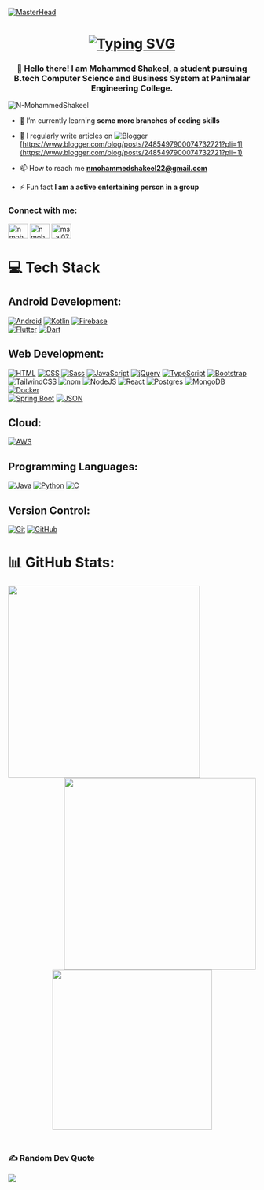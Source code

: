[![MasterHead](https://wallpapercave.com/wp/wp4694276.jpg)](https://mdshakeel.io)



### <h1 align="center"> [![Typing SVG](https://readme-typing-svg.herokuapp.com?color=FFFFFF&size=23&lines=Hi+👋,+I'm+Mohammed+Shakeel)](https://git.io/typing-svg) </h1>

<h3 align="center">👋 Hello there! I am Mohammed Shakeel, a student pursuing B.tech Computer Science and Business System at Panimalar Engineering College. 
</h3>
<p align="left"> <img src="https://komarev.com/ghpvc/?username=N-MohammedShakeel&label=Profile%20views&color=0e75b6&style=flat" alt="N-MohammedShakeel" /> </p>

- 🌱 I’m currently learning **some more branches of coding skills**

- 📝 I regularly write articles on ![Blogger](https://img.shields.io/badge/Blogger-FF5722?style=for-the-badge&logo=blogger&logoColor=white)
 [https://www.blogger.com/blog/posts/2485497900074732721?pli=1](https://www.blogger.com/blog/posts/2485497900074732721?pli=1) 
- 📫 How to reach me **nmohammedshakeel22@gmail.com**

- ⚡ Fun fact **I am a active entertaining person in a group**

<h3 align="left">Connect with me:</h3>
<p align="left">
<a href="https://linkedin.com/in/n mohammed shakeel" target="blank"><img align="center" src="https://raw.githubusercontent.com/rahuldkjain/github-profile-readme-generator/master/src/images/icons/Social/linked-in-alt.svg" alt="n mohammed shakeel" height="30" width="40" /></a>
<a href="https://fb.com/n mohammed shakeel" target="blank"><img align="center" src="https://raw.githubusercontent.com/rahuldkjain/github-profile-readme-generator/master/src/images/icons/Social/facebook.svg" alt="n mohammed shakeel" height="30" width="40" /></a>
<a href="https://instagram.com/ms_aj07" target="blank"><img align="center" src="https://raw.githubusercontent.com/rahuldkjain/github-profile-readme-generator/master/src/images/icons/Social/instagram.svg" alt="ms_aj07" height="30" width="40" /></a>
</p>

<!--<h3 align="left">Languages and Tools:</h3>
<p align="left">
  <a href="https://developer.android.com" target="_blank" rel="noreferrer">
    <img src="https://raw.githubusercontent.com/devicons/devicon/master/icons/android/android-original-wordmark.svg" alt="android" width="40" height="40"/>
  </a>
  <a href="https://aws.amazon.com" target="_blank" rel="noreferrer">
    <img src="https://raw.githubusercontent.com/devicons/devicon/master/icons/amazonwebservices/amazonwebservices-original-wordmark.svg" alt="aws" width="40" height="40"/>
  </a>
  <a href="https://getbootstrap.com" target="_blank" rel="noreferrer">
    <img src="https://raw.githubusercontent.com/devicons/devicon/master/icons/bootstrap/bootstrap-plain-wordmark.svg" alt="bootstrap" width="40" height="40"/>
  </a>
  <a href="https://www.cprogramming.com/" target="_blank" rel="noreferrer">
    <img src="https://raw.githubusercontent.com/devicons/devicon/master/icons/c/c-original.svg" alt="c" width="40" height="40"/>
  </a>
  <a href="https://www.w3schools.com/css/" target="_blank" rel="noreferrer">
    <img src="https://raw.githubusercontent.com/devicons/devicon/master/icons/css3/css3-original-wordmark.svg" alt="css3" width="40" height="40"/>
  </a>
  <a href="https://www.djangoproject.com/" target="_blank" rel="noreferrer">
    <img src="https://cdn.worldvectorlogo.com/logos/django.svg" alt="django" width="40" height="40"/>
  </a>
  <a href="https://expressjs.com" target="_blank" rel="noreferrer">
    <img src="https://raw.githubusercontent.com/devicons/devicon/master/icons/express/express-original-wordmark.svg" alt="express" width="40" height="40"/>
  </a>
  <a href="https://www.figma.com/" target="_blank" rel="noreferrer">
    <img src="https://www.vectorlogo.zone/logos/figma/figma-icon.svg" alt="figma" width="40" height="40"/>
  </a>
  <a href="https://firebase.google.com/" target="_blank" rel="noreferrer">
    <img src="https://www.vectorlogo.zone/logos/firebase/firebase-icon.svg" alt="firebase" width="40" height="40"/>
  </a>
  <a href="https://git-scm.com/" target="_blank" rel="noreferrer">
    <img src="https://www.vectorlogo.zone/logos/git-scm/git-scm-icon.svg" alt="git" width="40" height="40"/>
  </a>
  <a href="https://www.w3.org/html/" target="_blank" rel="noreferrer">
    <img src="https://raw.githubusercontent.com/devicons/devicon/master/icons/html5/html5-original-wordmark.svg" alt="html5" width="40" height="40"/>
  </a>
  <a href="https://www.java.com" target="_blank" rel="noreferrer">
    <img src="https://raw.githubusercontent.com/devicons/devicon/master/icons/java/java-original.svg" alt="java" width="40" height="40"/>
  </a>
  <a href="https://developer.mozilla.org/en-US/docs/Web/JavaScript" target="_blank" rel="noreferrer">
    <img src="https://raw.githubusercontent.com/devicons/devicon/master/icons/javascript/javascript-original.svg" alt="javascript" width="40" height="40"/>
  </a>
  <a href="https://kotlinlang.org" target="_blank" rel="noreferrer">
    <img src="https://www.vectorlogo.zone/logos/kotlinlang/kotlinlang-icon.svg" alt="kotlin" width="40" height="40"/>
  </a>
  <a href="https://www.mongodb.com/" target="_blank" rel="noreferrer">
    <img src="https://raw.githubusercontent.com/devicons/devicon/master/icons/mongodb/mongodb-original-wordmark.svg" alt="mongodb" width="40" height="40"/>
  </a>
  <a href="https://www.mysql.com/" target="_blank" rel="noreferrer">
    <img src="https://raw.githubusercontent.com/devicons/devicon/master/icons/mysql/mysql-original-wordmark.svg" alt="mysql" width="40" height="40"/>
  </a>
  <a href="https://nodejs.org" target="_blank" rel="noreferrer">
    <img src="https://raw.githubusercontent.com/devicons/devicon/master/icons/nodejs/nodejs-original-wordmark.svg" alt="nodejs" width="40" height="40"/>
  </a>
  <a href="https://www.postgresql.org" target="_blank" rel="noreferrer">
    <img src="https://raw.githubusercontent.com/devicons/devicon/master/icons/postgresql/postgresql-original-wordmark.svg" alt="postgresql" width="40" height="40"/>
  </a>
</p>
-->
# 💻 Tech Stack

## Android Development:
[![Android](https://img.shields.io/badge/Android-3DDC84?logo=android&logoColor=white)](#)
[![Kotlin](https://img.shields.io/badge/Kotlin-%237F52FF.svg?logo=kotlin&logoColor=white)](#)
[![Firebase](https://img.shields.io/badge/Firebase-039BE5?logo=Firebase&logoColor=white)](#)	
[![Flutter](https://img.shields.io/badge/Flutter-02569B?logo=flutter&logoColor=fff)](#)	
[![Dart](https://img.shields.io/badge/Dart-%230175C2.svg?logo=dart&logoColor=white)](#)

## Web Development:
[![HTML](https://img.shields.io/badge/HTML-%23E34F26.svg?logo=html5&logoColor=white)](#)
[![CSS](https://img.shields.io/badge/CSS-1572B6?logo=css3&logoColor=fff)](#)
[![Sass](https://img.shields.io/badge/Sass-C69?logo=sass&logoColor=fff)](#)
[![JavaScript](https://img.shields.io/badge/JavaScript-F7DF1E?logo=javascript&logoColor=000)](#)
[![jQuery](https://img.shields.io/badge/jQuery-0769AD?logo=jquery&logoColor=fff)](#)
[![TypeScript](https://img.shields.io/badge/TypeScript-3178C6?logo=typescript&logoColor=fff)](#)
[![Bootstrap](https://img.shields.io/badge/Bootstrap-7952B3?logo=bootstrap&logoColor=fff)](#)
[![TailwindCSS](https://img.shields.io/badge/Tailwind%20CSS-%2338B2AC.svg?logo=tailwind-css&logoColor=white)](#)
[![npm](https://img.shields.io/badge/npm-CB3837?logo=npm&logoColor=fff)](#)
[![NodeJS](https://img.shields.io/badge/Node.js-6DA55F?logo=node.js&logoColor=white)](#)
[![React](https://img.shields.io/badge/React-%2320232a.svg?logo=react&logoColor=%2361DAFB)](#)
[![Postgres](https://img.shields.io/badge/Postgres-%23316192.svg?logo=postgresql&logoColor=white)](#)
[![MongoDB](https://img.shields.io/badge/MongoDB-%234ea94b.svg?logo=mongodb&logoColor=white)](#)	
[![Docker](https://img.shields.io/badge/Docker-2496ED?logo=docker&logoColor=fff)](#)	
[![Spring Boot](https://img.shields.io/badge/Spring%20Boot-6DB33F?logo=springboot&logoColor=fff)](#)
[![JSON](https://img.shields.io/badge/JSON-000?logo=json&logoColor=fff)](#)

## Cloud:
[![AWS](https://img.shields.io/badge/AWS-%23FF9900.svg?logo=amazon-web-services&logoColor=white)](#)

## Programming Languages:
[![Java](https://img.shields.io/badge/Java-%23ED8B00.svg?logo=openjdk&logoColor=white)](#)
[![Python](https://img.shields.io/badge/Python-3776AB?logo=python&logoColor=fff)](#)
[![C](https://img.shields.io/badge/C-00599C?logo=c&logoColor=white)](#)
<!-- [![C++](https://img.shields.io/badge/C++-%2300599C.svg?logo=c%2B%2B&logoColor=white)](#) -->

## Version Control:
[![Git](https://img.shields.io/badge/Git-F05032?logo=git&logoColor=fff)](#)
[![GitHub](https://img.shields.io/badge/GitHub-%23121011.svg?logo=github&logoColor=white)](#)

<!--# 📊 GitHub Stats:
<p><img align="left" src="https://github-readme-stats.vercel.app/api/top-langs?username=shakeel00111&show_icons=true&locale=en&layout=compact" alt="shakeel00111" /></p>
<p>&nbsp;<img align="center" src="https://github-readme-stats.vercel.app/api?username=shakeel00111&show_icons=true&locale=en" alt="shakeel00111" /></p>
<p><img align="center" src="https://github-readme-streak-stats.herokuapp.com/?user=shakeel00111&" alt="shakeel00111" /></p>
-->

# 📊 GitHub Stats:
<!-- ![](https://github-readme-stats.vercel.app/api?username=shakeel00111&theme=dark&hide_border=false&include_all_commits=false&count_private=false)<br/>
![](https://github-readme-streak-stats.herokuapp.com/?user=shakeel00111&theme=dark&hide_border=false)<br/>
![](https://github-readme-stats.vercel.app/api/top-langs/?username=shakeel00111&theme=dark&hide_border=false&include_all_commits=false&count_private=false&layout=compact)
-->
<p align=center>
  <div align=center>
    <picture>
      <source srcset="https://github-readme-stats.vercel.app/api?username=N-MohammedShakeel&show_icons=true&theme=dracula" media="(prefers-color-scheme: dark)" />
      <source srcset="https://github-readme-stats.vercel.app/api?username=N-MohammedShakeel&show_icons=true" media="(prefers-color-scheme: light), (prefers-color-scheme: no-preference)" />
      <img align="left" width=390 src="https://github-readme-stats.vercel.app/api?username=N-MohammedShakeel&show_icons=true" />
    </picture>
    <picture>
      <source srcset="https://github-readme-streak-stats.herokuapp.com?user=N-MohammedShakeel&theme=dracula" media="(prefers-color-scheme: dark)" />
      <source srcset="https://github-readme-streak-stats.herokuapp.com?user=N-MohammedShakeel" media="(prefers-color-scheme: light), (prefers-color-scheme: no-preference)" />
      <img align="right" width=390 src="https://github-readme-streak-stats.herokuapp.com?user=Shakeel00111" />
    </picture>
  </div>
  <br><br><br><br><br><br><br><br>
  <div align=center>
    <picture>
      <source srcset="https://github-readme-stats.vercel.app/api/top-langs?username=N-MohammedShakeel&theme=dracula&langs_count=8&layout=compact" media="(prefers-color-scheme: dark)" />
      <source srcset="https://github-readme-stats.vercel.app/api/top-langs?username=N-MohammedShakeel&langs_count=8&layout=compact" media="(prefers-color-scheme: light), (prefers-color-scheme: no-preference)" />
      <img width=325 align="center" src="https://github-readme-stats.vercel.app/api/top-langs?username=Shakeel00111&langs_count=8&layout=compact" />
    </picture>
  </div>
  <br>
</p>

##
### ✍️ Random Dev Quote
![](https://quotes-github-readme.vercel.app/api?type=horizontal&theme=radical)


